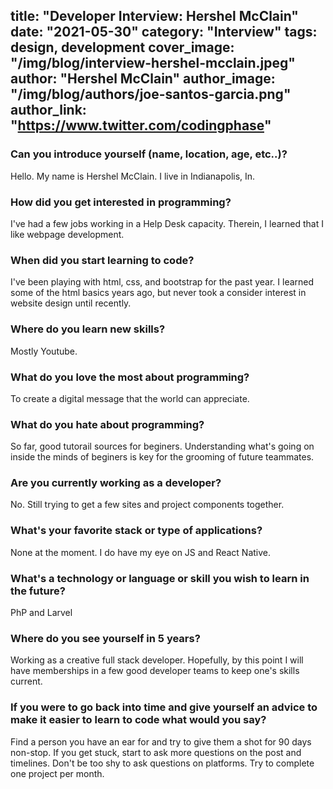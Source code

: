 title: "Developer Interview: Hershel McClain"
date: "2021-05-30"
category: "Interview"
tags: design, development
cover_image: "/img/blog/interview-hershel-mcclain.jpeg"
author: "Hershel McClain"
author_image: "/img/blog/authors/joe-santos-garcia.png"
author_link: "https://www.twitter.com/codingphase"
---

### Can you introduce yourself (name, location, age, etc..)?

Hello. My name is Hershel McClain. I live in Indianapolis, In. 

### How did you get interested in programming?

I've had a few jobs working in a Help Desk capacity. Therein, I learned that
I like webpage development. 

### When did you start learning to code?

I've been playing with html, css, and bootstrap for the past year. I learned some of the 
html basics years ago, but never took a consider interest in website design until recently.

### Where do you learn new skills?

Mostly Youtube.

### What do you love the most about programming?

To create a digital message that the world can appreciate.

### What do you hate about programming?

So far, good tutorail sources for beginers. Understanding what's going on inside the 
minds of beginers is key for the grooming of future teammates. 

### Are you currently working as a developer?

No. Still trying to get a few sites and project components together.

### What's your favorite stack or type of applications?

None at the moment. I do have my eye on JS and React Native.

### What's a technology or language or skill you wish to learn in the future?

PhP and Larvel

### Where do you see yourself in 5 years?

Working as a creative full stack developer. Hopefully, by this point
I will have memberships in a few good developer teams to keep one's skills
current.

### If you were to go back into time and give yourself an advice to make it easier to learn to code what would you say?

Find a person you have an ear for and try to give them a shot for 90 days non-stop.
If you get stuck, start to ask more questions on the post and timelines.
Don't be too shy to ask questions on platforms. Try to complete one project per month.
